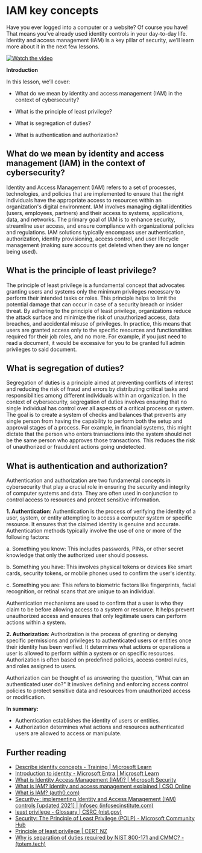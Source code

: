 # IAM key concepts

Have you ever logged into a computer or a website? Of course you have! That means you’ve already used identity controls in your day-to-day life. Identity and access management (IAM) is a key pillar of security, we’ll learn more about it in the next few lessons.

[![Watch the video](images/2-1_placeholder.png)](https://learn-video.azurefd.net/vod/player?id=3d2a9cb5-e25a-4b25-9e5a-b3fee2360f24)

**Introduction**

In this lesson, we’ll cover:

- What do we mean by identity and access management (IAM) in the
  context of cybersecurity?

- What is the principle of least privilege?

- What is segregation of duties?
- What is authentication and authorization?

## What do we mean by identity and access management (IAM) in the context of cybersecurity?

Identity and Access Management (IAM) refers to a set of processes, technologies, and policies that are implemented to ensure that the right individuals have the appropriate access to resources within an organization's digital environment. IAM involves managing digital identities (users, employees, partners) and their access to systems, applications, data, and networks. The primary goal of IAM is to enhance security, streamline user access, and ensure compliance with organizational policies and regulations. IAM solutions typically encompass user authentication, authorization, identity provisioning, access control, and user lifecycle management (making sure accounts get deleted when they are no longer being used).

## What is the principle of least privilege?

The principle of least privilege is a fundamental concept that advocates granting users and systems only the minimum privileges necessary to perform their intended tasks or roles. This principle helps to limit the potential damage that can occur in case of a security breach or insider threat. By adhering to the principle of least privilege, organizations reduce the attack surface and minimize the risk of unauthorized access, data breaches, and accidental misuse of privileges. In practice, this means that users are granted access only to the specific resources and functionalities required for their job roles, and no more. For example, if you just need to read a document, it would be excessive for you to be granted full admin privileges to said document.

## What is segregation of duties?

Segregation of duties is a principle aimed at preventing conflicts of interest and reducing the risk of fraud and errors by distributing critical tasks and responsibilities among different individuals within an organization. In the context of cybersecurity, segregation of duties involves ensuring that no single individual has control over all aspects of a critical process or system. The goal is to create a system of checks and balances that prevents any single person from having the capability to perform both the setup and approval stages of a process. For example, in financial systems, this might dictate that the person who enters transactions into the system should not be the same person who approves those transactions. This reduces the risk of unauthorized or fraudulent actions going undetected.

## What is authentication and authorization?

Authentication and authorization are two fundamental concepts in cybersecurity that play a crucial role in ensuring the security and integrity of computer systems and data. They are often used in conjunction to control access to resources and protect sensitive information.

**1. Authentication**: Authentication is the process of verifying the identity of a user, system, or entity attempting to access a computer system or specific resource. It ensures that the claimed identity is genuine and accurate. Authentication methods typically involve the use of one or more of the following factors:

a. Something you know: This includes passwords, PINs, or other secret knowledge that only the authorized user should possess.

b. Something you have: This involves physical tokens or devices like smart cards, security tokens, or mobile phones used to confirm the user's identity.

c. Something you are: This refers to biometric factors like fingerprints, facial recognition, or retinal scans that are unique to an individual.

Authentication mechanisms are used to confirm that a user is who they claim to be before allowing access to a system or resource. It helps prevent unauthorized access and ensures that only legitimate users can perform actions within a system.

**2. Authorization**: Authorization is the process of granting or denying specific permissions and privileges to authenticated users or entities once their identity has been verified. It determines what actions or operations a user is allowed to perform within a system or on specific resources. Authorization is often based on predefined policies, access control rules, and roles assigned to users.

Authorization can be thought of as answering the question, "What can an authenticated user do?" It involves defining and enforcing access control policies to protect sensitive data and resources from unauthorized access or modification.

**In summary:**

- Authentication establishes the identity of users or entities.
- Authorization determines what actions and resources authenticated users are allowed to access or manipulate.

## Further reading

- <a href="https://learn.microsoft.com/training/modules/describe-identity-principles-concepts/?WT.mc_id=academic-96948-sayoung" target="_blank">Describe identity concepts - Training | Microsoft Learn</a>[]()
- <a href="https://learn.microsoft.com/azure/active-directory/fundamentals/identity-fundamental-concepts?WT.mc_id=academic-96948-sayoung" target="_blank">Introduction to identity - Microsoft Entra | Microsoft Learn</a>
- <a href="https://www.microsoft.com/security/business/security-101/what-is-identity-access-management-iam?WT.mc_id=academic-96948-sayoung" target="_blank">What is Identity Access Management (IAM)? | Microsoft Security</a>
- <a href="https://www.csoonline.com/article/518296/what-is-iam-identity-and-access-management-explained.html" target="_blank">What is IAM? Identity and access management explained | CSO Online</a>
- <a href="https://auth0.com/blog/what-is-iam/" target="_blank">What is IAM? (auth0.com)</a>
- <a href="https://resources.infosecinstitute.com/certifications/securityplus/security-implementing-identity-and-access-management-iam-controls/" target="_blank">Security+: implementing Identity and Access Management (IAM) controls [updated 2021] | Infosec (infosecinstitute.com)</a>
- <a href="https://csrc.nist.gov/glossary/term/least_privilege" target="_blank">least privilege - Glossary | CSRC (nist.gov)</a>
- <a href="https://techcommunity.microsoft.com/t5/azure-sql-blog/security-the-principle-of-least-privilege-polp/ba-p/2067390?WT.mc_id=academic-96948-sayoung" target="_blank">Security: The Principle of Least Privilege (POLP) - Microsoft Community Hub</a>
- <a href="https://www.cert.govt.nz/it-specialists/critical-controls/principle-of-least-privilege/" target="_blank">Principle of least privilege | CERT NZ</a>
- <a href="https://www.totem.tech/cmmc-separation-of-duties/" target="_blank">Why is separation of duties required by NIST 800-171 and CMMC? - (totem.tech)</a>
